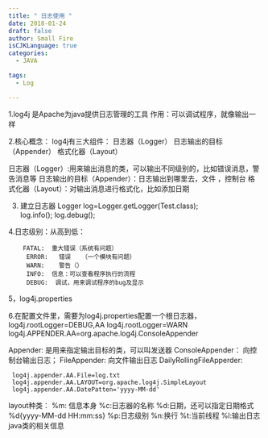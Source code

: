 ```yaml
---
title: " 日志使用 "
date: 2018-01-24
draft: false
author: Small Fire
isCJKLanguage: true
categories: 
  - JAVA

tags: 
  - Log

---
```


1.log4j 是Apache为java提供日志管理的工具
        作用：可以调试程序，就像输出一样

2.核心概念：
    log4j有三大组件：  日志器（Logger）   日志输出的目标（Appender）  格式化器（Layout）

  日志器（Logger）:用来输出消息的类，可以输出不同级别的，比如错误消息，警告消息等
  日志输出的目标（Appender）：日志输出到哪里去，文件    ，控制台 
  格式化器（Layout）：对输出消息进行格式化，比如添加日期

 3.  建立日志器
     Logger log=Logger.getLogger(Test.class);  
           log.info();
           log.debug();
           

 4.日志级别：从高到低： 

        FATAL:  重大错误（系统有问题）
         ERROR:   错误   （一个模块有问题）
         WARN:    警告（）
         INFO:  信息：可以查看程序执行的流程
         DEBUG:  调试，用来调试程序的bug及显示

  5，log4j.properties

  6.在配置文件里，需要为log4j.properties配置一个根日志器，
  log4j.rootLogger=DEBUG,AA
  log4j.rootLogger=WARN
  log4j.APPENDER.AA=org.apache.log4j.ConsoleAppender

  Appender:
  是用来指定输出目标的类，可以叫发送器
     ConsoleAppender：  向控制台输出日志；
     FileAppender:     向文件输出日志
      DailyRollingFileApperder:

     log4j.appender.AA.File=log.txt
     log4j.appender.AA.LAYOUT=org.apache.log4j.SimpleLayout
     log4j.appender.AA.DatePatten='yyyy-MM-dd'
 layout种类：
 %m:  信息本身
 %c:日志器的名称
 %d:日期，还可以指定日期格式   %d{yyyy-MM-dd HH:mm:ss}
 %p:日志级别
 %n:换行
 %t:当前线程
 %l:输出日志java类的相关信息